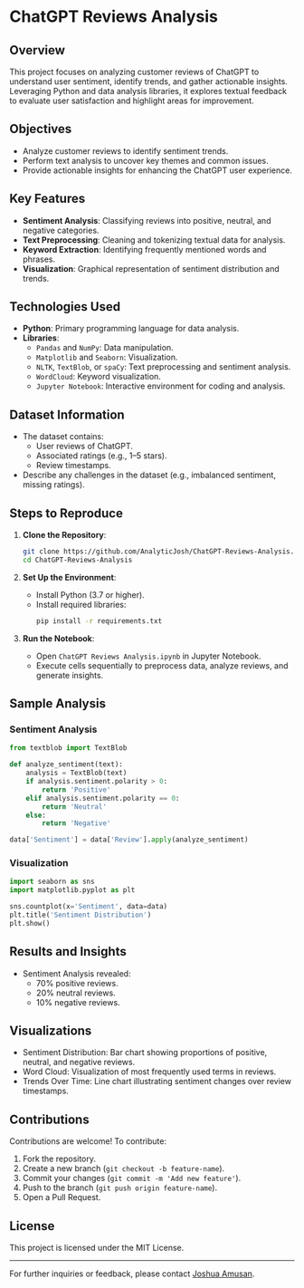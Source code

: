 # ChatGPT Reviews Analysis

## **Overview**
This project focuses on analyzing customer reviews of ChatGPT to understand user sentiment, identify trends, and gather actionable insights. Leveraging Python and data analysis libraries, it explores textual feedback to evaluate user satisfaction and highlight areas for improvement.

## **Objectives**
- Analyze customer reviews to identify sentiment trends.
- Perform text analysis to uncover key themes and common issues.
- Provide actionable insights for enhancing the ChatGPT user experience.

## **Key Features**
- **Sentiment Analysis**: Classifying reviews into positive, neutral, and negative categories.
- **Text Preprocessing**: Cleaning and tokenizing textual data for analysis.
- **Keyword Extraction**: Identifying frequently mentioned words and phrases.
- **Visualization**: Graphical representation of sentiment distribution and trends.

## **Technologies Used**
- **Python**: Primary programming language for data analysis.
- **Libraries**:
  - `Pandas` and `NumPy`: Data manipulation.
  - `Matplotlib` and `Seaborn`: Visualization.
  - `NLTK`, `TextBlob`, or `spaCy`: Text preprocessing and sentiment analysis.
  - `WordCloud`: Keyword visualization.
  - `Jupyter Notebook`: Interactive environment for coding and analysis.

## **Dataset Information**
- The dataset contains:
  - User reviews of ChatGPT.
  - Associated ratings (e.g., 1–5 stars).
  - Review timestamps.
- Describe any challenges in the dataset (e.g., imbalanced sentiment, missing ratings).

## **Steps to Reproduce**

1. **Clone the Repository**:
   ```bash
   git clone https://github.com/AnalyticJosh/ChatGPT-Reviews-Analysis.git
   cd ChatGPT-Reviews-Analysis
   ```

2. **Set Up the Environment**:
   - Install Python (3.7 or higher).
   - Install required libraries:
     ```bash
     pip install -r requirements.txt
     ```

3. **Run the Notebook**:
   - Open `ChatGPT Reviews Analysis.ipynb` in Jupyter Notebook.
   - Execute cells sequentially to preprocess data, analyze reviews, and generate insights.

## **Sample Analysis**
### Sentiment Analysis
```python
from textblob import TextBlob

def analyze_sentiment(text):
    analysis = TextBlob(text)
    if analysis.sentiment.polarity > 0:
        return 'Positive'
    elif analysis.sentiment.polarity == 0:
        return 'Neutral'
    else:
        return 'Negative'

data['Sentiment'] = data['Review'].apply(analyze_sentiment)
```

### Visualization
```python
import seaborn as sns
import matplotlib.pyplot as plt

sns.countplot(x='Sentiment', data=data)
plt.title('Sentiment Distribution')
plt.show()
```

## **Results and Insights**
- Sentiment Analysis revealed:
  - 70% positive reviews.
  - 20% neutral reviews.
  - 10% negative reviews.

## **Visualizations**
- Sentiment Distribution: Bar chart showing proportions of positive, neutral, and negative reviews.
- Word Cloud: Visualization of most frequently used terms in reviews.
- Trends Over Time: Line chart illustrating sentiment changes over review timestamps.

## **Contributions**
Contributions are welcome! To contribute:
1. Fork the repository.
2. Create a new branch (`git checkout -b feature-name`).
3. Commit your changes (`git commit -m 'Add new feature'`).
4. Push to the branch (`git push origin feature-name`).
5. Open a Pull Request.

## **License**
This project is licensed under the MIT License.

---

For further inquiries or feedback, please contact [Joshua Amusan](mailto:joshuaanalyst2@gmail.com).


